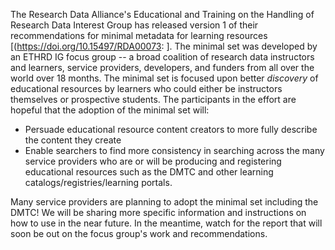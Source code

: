 The Research Data Alliance's Educational and Training on the Handling of Research Data Interest Group has released version 1 of their recommendations for minimal metadata for learning resources [(https://doi.org/10.15497/RDA00073: ].  The minimal set was developed by an ETHRD IG focus group -- a broad coalition of research data instructors and learners, service providers, developers, and funders from all over the world over 18 months.  The minimal set is focused upon better *discovery* of educational resources by learners who could either be instructors themselves or prospective students. The participants in the effort are hopeful that the adoption of the minimal set will: 
- Persuade educational resource content creators to more fully describe the content they create   
- Enable searchers to find more consistency in searching across the many service providers who are or will be producing and registering educational resources such as the DMTC and other learning catalogs/registries/learning portals.

Many service providers are planning to adopt the minimal set including the DMTC!  We will be sharing more specific information and instructions on how to use in the near future.  In the meantime, watch for the report that will soon be out on the focus group's work and recommendations.   
